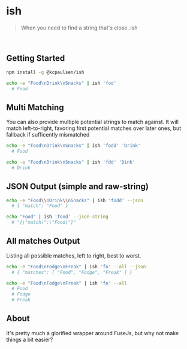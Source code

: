 # ish
> When you need to find a string that's close..ish

</br>

## Getting Started

  ```bash
  npm install -g @kcpaulsen/ish
  ```

  ```bash
  echo -e "Food\nDrink\nSnacks" | ish 'fod'
    # Food
  ```

## Multi Matching

  You can also provide multiple potential strings to match against.
  It will match left-to-right, favoring first potential matches over later ones,
  but fallback if sufficently mismatched

  ```bash
  echo -e "Food\nDrink\nSnacks" | ish 'fodd' 'Drink'
    # Food

  echo -e "Food\nDrink\nSnacks" | ish 'fdd' 'Dink'
    # Drink
  ```

## JSON Output (simple and raw-string)

  ```bash
  echo -e "Food\\nDrink\\nSnacks" | ish 'fodd' --json
    # { "match": "Food" }

  echo "Food" | ish 'food' --json-string
    # "{\"match\":\"Food\"}"
  ```

## All matches Output

  Listing all possible matches, left to right, best to worst.

  ```bash
  echo -e "Food\nFodge\nFreak" | ish 'fo' --all --json
    # { "matches": [ "Food", "Fodge", "Freak" ] }

  echo -e "Food\nFodge\nFreak" | ish 'fo' --all
    # Food
    # Fodge
    # Freak
  ```

## About

  It's pretty much a glorified wrapper around FuseJs, but why not make things a bit
  easier?
